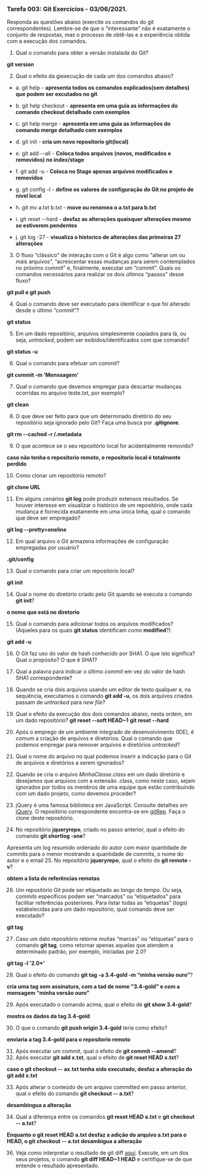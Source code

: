 ### Tarefa 003: Git Exercícios - 03/06/2021.

Responda as questões abaixo (exercite os comandos do git correspondentes). Lembre-se de que o “interessante” não é exatamente o conjunto de respostas, mas o processo de obtê-las e a experiência obtida com a execução dos comandos.


1. Qual o comando para obter a versão instalada do Git?

**git version**

2. Qual o efeito da giexecução de cada um dos comandos abaixo?
 * a. git help - 
    **apresenta todos os comandos explicados(sem detalhes) que podem ser excutados no git**
  
 * b. git help checkout -
   **apresenta em uma guia as informações do comando checkout detalhado com exemplos**
  
 * c. git help merge -
    **apresenta em uma guia as informações do comando merge detalhado com exemplos**
  
 * d. git init -
    **cria um novo repositorio git(local)**
  
 * e. git add --all -
    **Coloca todos arquivos (novos, modificados e removidos) no index/stage**
  
 * f. git add -u -
    **Coloca no Stage apenas arquivos modificados e removidos**
  
 * g. git config -l -
     **define os valores de configuração do Git no projeto de nível local**
  
 * h. git mv a.txt b.txt -
      **move ou renomea o a.txt para b.txt**
  
 * i. git reset --hard -
      **desfaz as alterações quaisquer alterações mesmo se estiverem pendentes**
  
 * j. git log -27 -
      **visualiza o historico de alterações das primeiras 27 alterações**
3. O fluxo “clássico” de interação com o Git é algo como “alterar um ou mais arquivos”, “acrescentar essas mudanças para serem contemplados no próximo commit” e, finalmente, executar um “commit”. Quais os comandos necessários para realizar os dois últimos “passos” desse fluxo?

**git pull e git push**

4. Qual o comando deve ser executado para identificar o que foi alterado desde o último “commit”?

**git status**

5. Em um dado repositório, arquivos simplesmente copiados para lá, ou seja, _untracked_, podem ser exibidos/identificados com que comando?

**git status -u**

6. Qual o comando para efetuar um _commit_?

**git commit -m 'Menssagem'**

7. Qual o comando que devemos empregar para descartar mudanças ocorridas no arquivo teste.txt, por exemplo?

**git clean**

8. O que deve ser feito para que um determinado diretório do seu repositório seja ignorado pelo Git? Faça uma busca por **.gitignore**.

**git rm --cached -r /.metadata**

9. O que acontece se o seu repositório local for acidentalmente removido?

**caso não tenha o repositorio remoto, o repositorio local é totalmente perdido**

10. Como clonar um repositório remoto?

**git clone URL**

11. Em alguns cenários **git log** pode produzir extensos resultados. Se houver interesse em visualizar o histórico de um repositório, onde cada mudança é fornecida exatamente em uma única linha, qual o comando que deve ser empregado?

**git log --pretty=oneline**

12. Em qual arquivo o Git armazena informações de configuração empregadas por usuário?

**.git/config**

13. Qual o comando para criar um repositório local?

**git init**

14. Qual o nome do diretório criado pelo Git quando se executa o comando **git init**?

**o nome que está no diretorio**

15. Qual o comando para adicionar todos os arquivos modificados? (Aqueles para os quais **git status** identificam como **modified**?)

**git add -u**

16. O Git faz uso do valor de hash conhecido por SHA1. O que isto significa? Qual o propósito? O que é SHA1?
    
17. Qual a palavra para indicar o último _commit_ em vez do valor de hash SHA1 correspondente?
    
18. Quando se cria dois arquivos usando um editor de texto qualquer e, na sequência, executamos o comando **git add -u**, os dois arquivos criados passam de _untracked_ para _new file_?
    
19. Qual o efeito da execução dos dois comandos abaixo, nesta ordem, em um dado repositório?
**git reset --soft HEAD~1**
**git reset --hard**
20. Após o emprego de um ambiente integrado de desenvolvimento (IDE), é comum a criação de arquivos e diretórios. Qual o comando que podemos empregar para remover arquivos e diretórios _untracked_?

21. Qual o nome do arquivo no qual podemos inserir a indicação para o Git de arquivos e diretórios a serem ignorados?
22. Quando se cria o arquivo _MinhaClasse.class_ em um dado diretório e desejamos que arquivos com a extensão .class, como neste caso, sejam ignorados por todos os membros de uma equipe que estão contribuindo com um dado projeto, como devemos proceder?
23. jQuery é uma famosa biblioteca em JavaScript. Consulte detalhes em [jQuery](http://jquery.com). O repositório correspondente encontra-se em [gitRep](https://github.com/jquery/jquery.git). Faça o clone deste repositório.
24. No repositório **jqueryrepo**, criado no passo anterior, qual o efeito do comando
  **git shortlog -sne**?

Apresenta um log resumido ordenado do autor com maior quantidade de commits para o menor mostrando a quantidade de commits, o nome do autor e o email
25. No repositório **jqueryrepo**, qual o efeito de **git remote -v**?
 
**obtem a lista de referências remotas**

26. Um repositório Git pode ser etiquetado ao longo do tempo. Ou seja, _commits_ específicos podem ser “marcados” ou “etiquetados” para facilitar referências posteriores. Para listar todas as “etiquetas” (_tags_) estabelecidas para um dado repositório, qual comando deve ser executado?
 
**git tag**

27. Caso um dato repositório retorne muitas “marcas” ou “etiquetas” para o comando **git tag**, como retornar apenas aquelas que atendem a determinado padrão, por exemplo, iniciadas por 2.0?

**git tag -l '2.0\*'**

28. Qual o efeito do comando **git tag -a 3.4-gold -m “minha versão ouro”**?

**cria uma tag sem assinatura, com a tad de nome "3.4-gold" e com a mensagem “minha versão ouro”**

29. Após executado o comando acima, qual o efeito de **git show 3.4-gold**?

**mostra os dados da tag 3.4-gold**

30. O que o comando **git push origin 3.4-gold** teria como efeito?

**enviaria a tag 3.4-gold para o repositorio remoto**

31. Após executar um commit, qual o efeito de **git commit --amend**?
32. Após executar **git add x.txt**, qual o efeito de **git reset HEAD x.txt**?

**caso o git checkout -- ax.txt tenha sido executado, desfaz a alteração do git add x.txt**

33. Após alterar o conteúdo de um arquivo committed em passo anterior, qual o efeito do comando **git checkout -- a.txt**?

**desambingua a alteração**

34. Qual a diferença entre os comandos **git reset HEAD a.txt** e **git checkout -- a.txt**?

**Enquanto o git reset HEAD a.txt desfaz a adição do arquivo a.txt para o HEAD, o git checkout -- a.txt desambigua a alteração**

36. Veja como interpretar o resultado de git diff [aqui](https://medium.com/therobinkim/how-to-read-a-git-diff-6c87a9dc47c5). Execute, em um dos seus projetos, o comando **git diff HEAD~1 HEAD** e certifique-se de que entende o resultado apresentado.














</DIV/>
